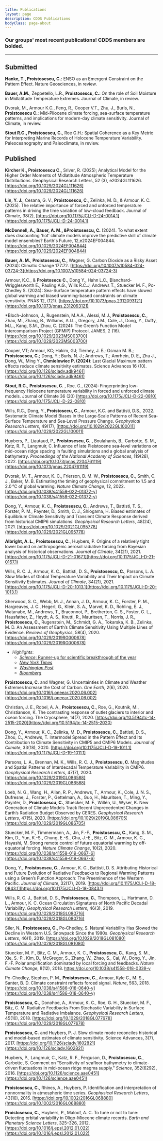 ```yaml
---
title: Publications
layout: page
description: CDDS Publications
bodyClass: page-about
---
```


### Our groups' most recent publications! CDDS members are bolded.

---

## Submitted

**Hanke, T., Proistosescu, C.**: ENSO as an Emergent Constraint on the Pattern Effect. Nature Geosciences, in review.

**Bauer, A.M.**, Zeppetello, L.R., **Proistosescu, C.**: On the role of Soil Moisture in Midlatitude Temperature Extremes. Journal of Climate, in review.

Dvorak, M., Armour K.C., Feng, R., Cooper V.T., Zhu, J., Burls, N., **Proistosescu C.**: Mid-Pliocene climate forcing, sea-surface temperature patterns, and implications for modern-day climate sensitivity. Journal of Climate, in review.

**Stout R.C., Proistosescu, C.**, Roe G.H.: Spatial Coherence as a Key Metric for Interpreting Marine Records of Holocene Temperature Variability. Paleoceanography and Paleoclimate, in review.

## Published
**Kircher K., Proistosescu C.**, Sriver, R. (2025); Analytical Model for the Higher Order Moments of Midlatitude Atmospheric Temperature Distributions. Geophysical Research Letters, 52 (3), e2024GL111626. [https://doi.org/10.1029/2024GL111626](https://doi.org/10.1029/2024GL111626)

**Lin, Y. J.**, Cesana, G. V., **Proistosescu, C**., Zelinka, M. D., & Armour, K. C. (2025). The relative importance of forced and unforced temperature patterns in driving the time variation of low-cloud feedback. Journal of Climate, 38(2), [https://doi.org/10.1175/JCLI-D-24-0014.1](https://doi.org/10.1175/JCLI-D-24-0014.1)

**McDonnell, A., Bauer, A. M., &Proistosescu, C.** (2024). To what extent does discounting ‘hot’ climate models improve the predictive skill of climate model ensembles? Earth's Future, 12,e2024EF004844. [https://doi.org/10.1029/2024EF004844](https://doi.org/10.1029/2024EF004844)

**Bauer, A. M.**, **Proistosescu, C.**, Wagner, G. Carbon Dioxide as a Risky Asset (2024): Climatic Change 177:72. [https://doi.org/10.1007/s10584-024-03724-3](https://doi.org/10.1007/s10584-024-03724-3)

Armour, K.C., & **Proistosecu C.**, Dong Y., Hahn L.C., Blanchard-Wrigglesworth E., Pauling A.G., Wills R.C.J, Andrews T., Stuecker M. F., Po-Chedley S. (2024): Sea-Surface temperature pattern effects have slowed global warming and biased warming-based constraints on climate sensitivity. PNAS 12, (121). [https://doi.org/10.1073/pnas.2312093121](https://doi.org/10.1073/pnas.2312093121)

*Bloch-Johnson, J., Rugenstein, M.A.A., Alessi, M.J., **Proistosescu, C.**, Zhao, M., Zhang, B., Williams, A.I.L., Gregory, J.M., Cole, J., Dong, Y., Duffy, M.L., Kang, S.M., Zhou, C. (2024): The Green’s Function Model Intercomparison Project (GFMIP) Protocol,  JAMES, 2 (16). [https://doi.org/10.1029/2023MS003700](https://doi.org/10.1029/2023MS003700)

Cooper, VT; Armour, KC; Hakim, GJ; Tierney, J. E.; Osman M. B.; **Proistosescu, C.**; Dong, Y.; Burls, N. J.; Andrews, T.; Amrhein, D. E., Zhu J., Dong, W., Ming Y., **Chmielowiec P. (2024)**: Last Glacial Maximum pattern effects reduce climate sensitivity estimates. Science Advances 16 (10). [https://doi.org/10.1126/sciadv.adk9461](https://doi.org/10.1126/sciadv.adk9461)

**Stout, R.C.**, **Proistosescu, C.** , Roe. G., (2024): Fingerprinting low-frequency Holocene temperature  variability in forced and unforced climate models. Journal of Climate 36 (20) [https://doi.org/10.1175/JCLI-D-22-0810](https://doi.org/10.1175/JCLI-D-22-0810)

Wills, R.C., Dong, Y., **Proistosecu, C.**, Armour, K.C. and Battisti, D.S., 2022. Systematic Climate Model Biases in the Large‐Scale Patterns of Recent Sea‐Surface Temperature and Sea‐Level Pressure Change. _Geophysical Research Letters_, 49(17), [https://doi.org/10.1029/2022GL100011](https://doi.org/10.1029/2022GL100011)

Huybers, P., Liautaud, P., **Proistosescu, C.** , Boulahanis, B.,  Carbotte, S. M., Katz, R. F., Langmuir, C. Influence of late Pleistocene sea-level variations on mid-ocean ridge spacing in faulting simulations and a global analysis of bathymetry. _Proceedings of the National Academy of Sciences_, 119(28), 2022. [https://doi.org/10.1073/pnas.2204761119](https://doi.org/10.1073/pnas.2204761119)

Dvorak, M. T., Armour, K. C., Frierson, D. M. W., **Proistosescu, C.**, Smith, C. J., Baker, M. B. Estimating the timing of geophysical commitment
to 1.5 and 2.0 &#8451; of global warming. _Nature Climate Change_, 12, 2022. [https://doi.org/10.1038/s41558-022-01372-y](https://doi.org/10.1038/s41558-022-01372-y)

Dong, Y., Armour, K. C., **Proistosescu, C.**, Andrews, T.,  Battisti, T. S., Forster, P. M.,  Paynter, D., Smith, C. J., Shiogama, H. Biased estimates of Equilibrium Climate Sensitivity and Transient Climate Response derived from historical CMIP6 simulations. _Geophysical Research Letters_, 48(24), 2021. [https://doi.org/10.1029/2021GL095778](https://doi.org/10.1029/2021GL095778)

**Albright, A. L.**, **Proistosescu, C.**, Huybers, P. Origins of a relatively tight lower bound on anthropogenic aerosol radiative forcing from Bayesian analysis of historical observations. _Journal of Climate_, 34(21), 2021. [https://doi.org/10.1175/JCLI-D-21-0167.1](https://doi.org/10.1175/JCLI-D-21-0167.1)

Wills, R. C. J., Armour, K. C., Battisti, D. S., **Proistosescu, C.**, Parsons, L. A. Slow Modes of Global Temperature Variability and Their Impact on Climate Sensitivity Estimates. _Journal of Climate_, 34(21), 2021. [https://doi.org/10.1175/JCLI-D-20-1013.1](https://doi.org/10.1175/JCLI-D-20-1013.1)

Sherwood, S. C., Webb, M. J., Annan, J. D., Armour, K. C., Forster, P. M., Hargreaves, J. C., Hegerl, G., Klein, S. A., Marvel, K. D., Rohling, E. J., Watanabe, M., Andrews, T., Braconnot, P., Bretherton, C. S., Foster, G. L., Hausfather, Z., Heydt, A. S., Knutti, R., Mauritsen, T., Norris, J. R., **Proistosescu, C.**, Rugenstein, M., Schmidt, G. A., Tokarska, K. B., Zelinka, M. D. An Assessment of Earth’s Climate Sensitivity Using Multiple Lines of Evidence. _Reviews of Geophysics_, 58(4), 2020. [https://doi.org/10.1029/2019RG000678](https://doi.org/10.1029/2019RG000678)
  - *Highlights*:
    - [_Science_: Runner-up for scientific breakthrough of the year](https://vis.sciencemag.org/breakthrough2020/?fbclid=IwAR14NkcdbpHrvuAhiQ837EP867NM9v8K3ZKMKfQSiRaNL1y7Xi6ZzP242-Q#/finalists/global-warming-forecasts-sharpen)
    - [_New York Times_](https://www.facebook.com/flx/warn/?u=https%3A%2F%2Fwww.nytimes.com%2F2020%2F07%2F22%2Fclimate%2Fglobal-warming-temperature-range.html%3Ffbclid%3DIwAR3zqGj6J0uamtvEIy9SC1H7bbMAgMJDnnkmu8HCJixDTkR-Ep7xPIPhumA&h=AT1l4_7Xa4Bp5wswZn6EtjumjnMPyBPAyJ4sEQ9LieJKLFzU2dKjD-QB3j7_TfRuq9q7vTSnjX3vIeN28y2LCHBSnBxxID_6vUilYHeKQ_JV_WnDxHxsNEjZxs9BNzPcxeG2Uz_k0wC61Sur9rTc7EYlrtvvP0gR4Vzz-X7c37P7D3izjc-95zyklZRBS4W2ekrxAmmICYjzN84zZuBTabxBPZOSExbZ8s-b2VxNfyywew)
    - [_Washington Post_](https://www.facebook.com/flx/warn/?u=https%3A%2F%2Fwww.washingtonpost.com%2Fweather%2F2020%2F07%2F22%2Fclimate-sensitivity-co2%2F%3Ffbclid%3DIwAR1Oz_NZTc6vhThE4l_6EYwxRo9eQA9aJrpUeCtuAr0Id4HSmvHz2m6m3aw&h=AT18dtWjgzNGPo9noijphqawptxPTMQz9t__6e9kyvcoXn25HbroZRTC8JXzGK5mYrotdS5VUFjGkzUdakIJzxR98dLOEVkSFHRLm5ububkVEtyoHLpKFB2aEIzFzezTApOQbwZXHKWBW1P2KtOi5bVcAz49vd2UhDOAJUL5-je3-XSD7OsTQAAFv6XC2u-5meZTuTfUDqQSwx_ee_cOs7LLIf21RWedCTIVxuSv8H1ang)
    - [_Bloomberg_](https://www.bloomberg.com/news/articles/2020-07-22/top-scientists-just-ruled-out-best-case-global-warming-scenarios?leadSource=uverify%20wall)

**Proistosescu, C.** and Wagner, G. Uncertainties in Climate and Weather Extremes Increase the Cost of Carbon. _One Earth_, 2(6), 2020. [https://doi.org/10.1016/j.oneear.2020.06.002](https://doi.org/10.1016/j.oneear.2020.06.002)

Christian, J. E., Robel, A. A., **Proistosescu, C.**, Roe, G., Koutnik, M., Christianson, K. The contrasting response of outlet glaciers to interior and ocean forcing. The Cryosphere, 14(7), 2020. [https://doi.org/10.5194/tc-14-2515-2020](https://doi.org/10.5194/tc-14-2515-2020)

Dong, Y., Armour, K. C., Zelinka, M. D., **Proistosescu, C.**, Battisti, D. S., Zhou, C., Andrews, T. Intermodel Spread in the Pattern Effect and Its Contribution to Climate Sensitivity in CMIP5 and CMIP6 Models. _Journal of Climate_, 33(18), 2020. [https://doi.org/10.1175/JCLI-D-19-1011.1](https://doi.org/10.1175/JCLI-D-19-1011.1)

Parsons, L. A., Brennan, M. K., Wills, R. C. J., **Proistosescu, C.** Magnitudes and Spatial Patterns of Interdecadal Temperature Variability in CMIP6. _Geophysical Research Letters_, 47(7), 2020. [https://doi.org/10.1029/2019GL086588](https://doi.org/10.1029/2019GL086588)

Loeb, N. G., Wang, H., Allan, R. P., Andrews, T., Armour, K., Cole, J. N. S., Dufresne, J., Forster, P., Gettelman, A., Guo, H., Mauritsen, T., Ming, Y., Paynter, D., **Proistosescu, C.**, Stuecker, M. F., Will&eacute;n, U., Wyser, K. New Generation of Climate Models Track Recent Unprecedented Changes in Earth’s Radiation Budget Observed by CERES. _Geophysical Research Letters_, 47(5), 2020. [https://doi.org/10.1029/2019GL086705](https://doi.org/10.1029/2019GL086705)

Stuecker, M. F., Timmermann, A., Jin, F.-F., **Proistosescu, C.**, Kang, S. M., Kim, D., Yun, K.-S., Chung, E.-S., Chu, J.-E., Bitz, C. M., Armour, K. C., Hayashi, M. Strong remote control of future equatorial warming by off-equatorial forcing. _Nature Climate Change_, 10(2), 2020. [https://doi.org/10.1038/s41558-019-0667-6](https://doi.org/10.1038/s41558-019-0667-6)

Dong, Y., **Proistosescu, C.**, Armour, K. C., Battisti, D. S. Attributing Historical and Future Evolution of Radiative Feedbacks to Regional Warming Patterns using a Green’s Function Approach: The Preeminence of the Western Pacific. _Journal of Climate_, 32(17), 2019. [https://doi.org/10.1175/JCLI-D-18-0843.1](https://doi.org/10.1175/JCLI-D-18-0843.1)

Wills, R. C. J., Battisti, D. S., **Proistosescu, C.**, Thompson, L., Hartmann, D. L., Armour, K. C. Ocean Circulation Signatures of North Pacific Decadal Variability. _Geophysical Research Letters_, 46(3), 2019. [https://doi.org/10.1029/2018GL080716](https://doi.org/10.1029/2018GL080716)

Siler, N., **Proistosescu, C.**, Po‐Chedley, S. Natural Variability Has Slowed the Decline in Western U.S. Snowpack Since the 1980s. _Geophysical Research Letters_, 46(1), 2019. [https://doi.org/10.1029/2018GL081080](https://doi.org/10.1029/2018GL081080)

Stuecker, M. F., Bitz, C. M., Armour, K. C., **Proistosescu, C.**, Kang, S. M., Xie, S.-P., Kim, D., McGregor, S., Zhang, W., Zhao, S., Cai, W., Dong, Y., Jin, F.-F. Polar amplification dominated by local forcing and feedbacks. _Nature Climate Change_, 8(12), 2018. [https://doi.org/10.1038/s41558-018-0339-y ](https://doi.org/10.1038/s41558-018-0339-y)

Po-Chedley, Stephen, P. M., **Proistosescu, C.**, Armour, Kyle C., M. S., Santer, B. D. Climate constraint reflects forced signal. _Nature_, 563, 2018. [https://doi.org/10.1038/s41586-018-0640-y](https://doi.org/10.1038/s41586-018-0640-y)

**Proistosescu, C.**, Donohoe, A., Armour, K. C., Roe, G. H., Stuecker, M. F., Bitz, C. M. Radiative Feedbacks From Stochastic Variability in Surface Temperature and Radiative Imbalance. _Geophysical Research Letters_, 45(10), 2018. [https://doi.org/10.1029/2018GL077678](https://doi.org/10.1029/2018GL077678)

**Proistosescu, C.** and Huybers, P. J. Slow climate mode reconciles historical and model-based estimates of climate sensitivity. Science Advances, 3(7), 2017. [https://doi.org/10.1126/sciadv.1602821](https://doi.org/10.1126/sciadv.1602821)

Huybers, P., Langmuir, C., Katz, R. F., Ferguson, D., **Proistosescu, C.**, Carbotte, S. Comment on “Sensitivity of seafloor bathymetry to climate-driven fluctuations in mid-ocean ridge magma supply.” _Science_, 352(6292), 2016. [https://doi.org/10.1126/science.aae0451](https://doi.org/10.1126/science.aae0451)

**Proistosescu, C.**, Rhines, A., Huybers, P. Identification and interpretation of nonnormality in atmospheric time series. _Geophysical Research Letters_, 43(10), 2016. [https://doi.org/10.1002/2016GL068880](https://doi.org/10.1002/2016GL068880)

**Proistosescu, C.**, Huybers, P., Maloof, A. C. To tune or not to tune: Detecting orbital variability in Oligo-Miocene climate records. _Earth and Planetary Science Letters_, 325–326, 2012. [https://doi.org/10.1016/j.epsl.2012.01.022](https://doi.org/10.1016/j.epsl.2012.01.022)
